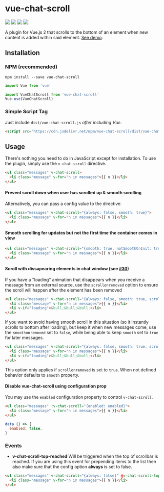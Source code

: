 # vue-chat-scroll
[![](https://flat.badgen.net/npm/v/vue-chat-scroll?color=red)](https://www.npmjs.com/package/vue-chat-scroll) 
[![](https://flat.badgen.net/jsdelivr/hits/npm/vue-chat-scroll)](https://www.jsdelivr.com/package/npm/vue-chat-scroll) [![](https://flat.badgen.net/bundlephobia/minzip/vue-chat-scroll?color=orange)](https://bundlephobia.com/result?p=vue-chat-scroll) [![](https://flat.badgen.net/npm/license/vue-chat-scroll)](https://github.com/theomessin/vue-chat-scroll/blob/master/license.md)

A plugin for Vue.js 2 that scrolls to the bottom of an element when new content is added within said element. [See demo](https://jsfiddle.net/theomessin/n7542hk1/).

## Installation

### NPM (recommended)

```
npm install --save vue-chat-scroll
```

``` js
import Vue from 'vue'

import VueChatScroll from 'vue-chat-scroll'
Vue.use(VueChatScroll)
```

### Simple Script Tag

Just include `dist/vue-chat-scroll.js` _after including Vue_.
```html
<script src="https://cdn.jsdelivr.net/npm/vue-chat-scroll/dist/vue-chat-scroll.min.js"></script>
```

## Usage

There's nothing you need to do in JavaScript except for installation. To use the plugin, simply use the `v-chat-scroll` directive.

``` html
<ul class="messages" v-chat-scroll>
  <li class="message" v-for="n in messages">{{ n }}</li>
</ul>
```

#### Prevent scroll down when user has scrolled up & smooth scrolling

Alternatively, you can pass a config value to the directive:

``` html
<ul class="messages" v-chat-scroll="{always: false, smooth: true}">
  <li class="message" v-for="n in messages">{{ n }}</li>
</ul>
```

#### Smooth scrolling for updates but not the first time the container comes in view

``` html
<ul class="messages" v-chat-scroll="{smooth: true, notSmoothOnInit: true}">
  <li class="message" v-for="n in messages">{{ n }}</li>
</ul>
```

#### Scroll with dissapearing elements in chat window (see [#30](https://github.com/theomessin/vue-chat-scroll/issues/30))

If you have a "loading" animation that disappears when you receive a message from an external source, use the `scrollonremoved` option to ensure the scroll will happen after the element has been removed 

``` html
<ul class="messages" v-chat-scroll="{always: false, smooth: true, scrollonremoved:true}">
  <li class="message" v-for="n in messages">{{ n }}</li>
  <li v-if="loading">&bull;&bull;&bull;</li>
</ul>
```

If you want to avoid having smooth scroll in this situation (so it instantly scrolls to bottom after loading), but keep it when new messages come, use the `smoothonremoved` set to `false`, while being able to keep `smooth` set to `true` for later messages.
``` html
<ul class="messages" v-chat-scroll="{always: false, smooth: true, scrollonremoved:true, smoothonremoved: false}">
  <li class="message" v-for="n in messages">{{ n }}</li>
  <li v-if="loading">&bull;&bull;&bull;</li>
</ul>
```
This option only applies if `scrollonremoved` is set to `true`. When not defined behavior defaults to `smooth` property.

#### Disable vue-chat-scroll using configuration prop

You may use the `enabled` configuration property to control `v-chat-scroll`.

``` html
<ul class="messages" :v-chat-scroll="{enabled: enabled}">
  <li class="message" v-for="n in messages">{{ n }}</li>
</ul>
```
```js
data () => {
  enabled: false,
}
```

### Events

- **v-chat-scroll-top-reached**
Will be triggered when the top of scrollbar is reached. If you are using this event for prepending items to the list then also make sure that the config option **always** is set to false.
``` html
<ul class="messages" v-chat-scroll="{always: false}" @v-chat-scroll-top-reached="customMethod">
  <li class="message" v-for="n in messages">{{ n }}</li>
</ul>
```

